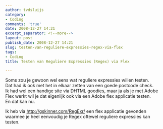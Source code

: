 ```yaml
---
author: tvdsluijs
category:
- Coding
comments: 'true'
date: 2008-12-27 14:21
excerpt_separator: <!--more-->
layout: post
publish_date: 2008-12-27 14:21
slug: testen-van-reguliere-expressies-regex-via-flex
tags:
- Coding
title: Testen van Reguliere Expressies (Regex) via Flex

---
```

Soms zou je gewoon wel eens wat reguliere expressies willen testen.  
Dat had ik ook met het in elkaar zetten van een goede postcode check.  
Ik had wel een handige site via DHTML goodies, maar ja als je met Adobe Flex
werkt wil je dat eigenlijk ook via een Adobe flex applicatie testen.  
En dat kan nu.  
  
  
Ik heb via <http://gskinner.com/RegExr/> een flex applicatie gevonden waarmee
je heel eenvoudig je Regex oftewel reguliere expressies kan testen.

